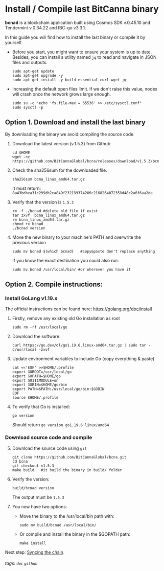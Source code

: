 # Install / Compile last BitCanna binary 
**bcnad** is a blockchain application built using Cosmos SDK v.0.45.10 and Tendermint v.0.34.22 and IBC-go v3.3.1.

In this guide you will find how to install the last binary or compile it by yourself.

* Before you start, you might want to ensure your system is up to date. Besides, you can install a utility named `jq` to read and navigate in JSON files and outputs.

    ```
    sudo apt-get update
    sudo apt-get upgrade -y
    sudo apt-get install -y build-essential curl wget jq
    ```
* Increasing the default open files limit.
If we don't raise this value, nodes will crash once the network grows large enough.
    ```
    sudo su -c "echo 'fs.file-max = 65536' >> /etc/sysctl.conf"
    sudo sysctl -p
    ```
## Option 1. Download and install the last binary 
By downloading the binary we avoid compiling the source code.
1. Download the latest version (v.1.5.3) from Github:
    ```
    cd $HOME
    wget -nc https://github.com/BitCannaGlobal/bcna/releases/download/v1.5.3/bcna_linux_amd64.tar.gz
    ```
2. Check the sha256sum for the downloaded file. 
    ```
    sha256sum bcna_linux_amd64.tar.gz
    ```
    It must return: `8a43bdbea31c299db2ca849f232189374286c2168264072358d48c2a6f6aa2da`

3. Verify that the version is `1.5.3`
    ```
    rm -f ./bcnad #delete old file if exist
    tar zxvf  bcna_linux_amd64.tar.gz
    rm bcna_linux_amd64.tar.gz
    chmod +x bcnad
    ./bcnad version
    ```
4. Move the new binary to your machine's PATH and overwrite the previous version
    ```
    sudo mv bcnad $(which bcnad)   #copy&paste don't replace anything
    ```
    If you know the exact destination you could also run: 
    ```
    sudo mv bcnad /usr/local/bin/ #or wherever you have it
    ```

## Option 2. Compile instructions: 
### Install GoLang v1.19.x

The official instructions can be found here: https://golang.org/doc/install

1. Firstly, remove any existing old Go installation as root
    ```
    sudo rm -rf /usr/local/go
    ``` 
2. Download the software:
    ```
    curl https://go.dev/dl/go1.19.6.linux-amd64.tar.gz | sudo tar -C/usr/local -zxvf
    ```
3. Update environment variables to include Go (copy everything & paste)
    ```
    cat <<'EOF' >>$HOME/.profile
    export GOROOT=/usr/local/go
    export GOPATH=$HOME/go
    export GO111MODULE=on
    export GOBIN=$HOME/go/bin
    export PATH=$PATH:/usr/local/go/bin:$GOBIN
    EOF
    source $HOME/.profile
    ```
4. To verify that Go is installed:
    ``` 
    go version
    ```
    Should return `go version go1.19.6 linux/amd64`

### Download source code and compile
5. Download the source code using `git`
    ```
    git clone https://github.com/BitCannaGlobal/bcna.git
    cd bcna
    git checkout v1.5.3
    make build   #it build the binary in build/ folder
    ```
6. Verify the version:
    ```
    build/bcnad version
    ```
    The output must be `1.5.3`

7. You now have two options:
    * Move the binary to the /usr/local/bin path with: 
        ```
        sudo mv build/bcnad /usr/local/bin/
        ```
    * Or compile and install the binary in the $GOPATH path:  
        ```
        make install
        ```
Next step: [Syncing the chain](https://github.com/BitCannaGlobal/bcna/blob/main/README.md#2-Sync-the-chain). 











###### tags: `doc` `github`
